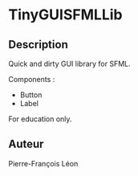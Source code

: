 #  TinyGUISFMLLib

## Description

Quick and dirty GUI library for SFML.

Components :

- Button
- Label

For education only.

## Auteur

Pierre-François Léon
